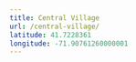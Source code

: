 ```yaml
---
title: Central Village
url: /central-village/
latitude: 41.7228361
longitude: -71.90761260000001
---
```

